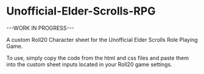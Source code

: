 # Unofficial-Elder-Scrolls-RPG

---WORK IN PROGRESS---

A custom Roll20 Character sheet for the Unofficial Elder Scrolls Role Playing Game.

To use, simply copy the code from the html and css files and paste them into the custom sheet inputs located in your Roll20 game settings. 
